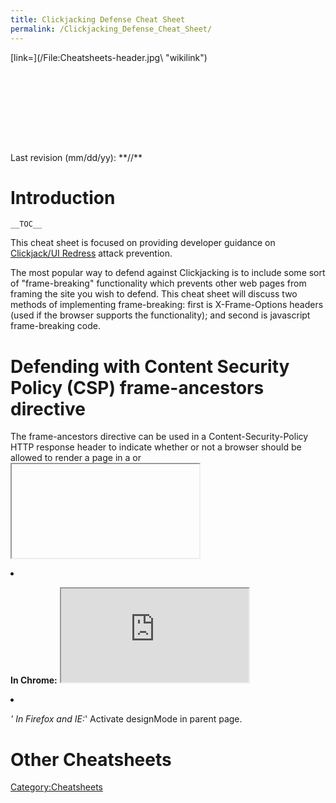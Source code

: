 ```yaml
---
title: Clickjacking Defense Cheat Sheet
permalink: /Clickjacking_Defense_Cheat_Sheet/
---
```


<div style="width:100%;height:160px;border:0,margin:0;overflow: hidden;">
[link=](/File:Cheatsheets-header.jpg\ "wikilink")

</div>
Last revision (mm/dd/yy): **//**

Introduction
============

`__TOC__`

This cheat sheet is focused on providing developer guidance on [Clickjack/UI Redress](/Clickjacking\ "wikilink") attack prevention.

The most popular way to defend against Clickjacking is to include some sort of "frame-breaking" functionality which prevents other web pages from framing the site you wish to defend. This cheat sheet will discuss two methods of implementing frame-breaking: first is X-Frame-Options headers (used if the browser supports the functionality); and second is javascript frame-breaking code.

Defending with Content Security Policy (CSP) frame-ancestors directive
======================================================================

The frame-ancestors directive can be used in a Content-Security-Policy HTTP response header to indicate whether or not a browser should be allowed to render a page in a <frame> or <iframe>. Sites can use this to avoid Clickjacking attacks by ensuring that their content is not embedded into other sites.

frame-ancestors allows a site to authorize multiple domains using the normal Content Security Policy semantics.

### Content-Security-Policy: frame-ancestors Examples

Common uses of CSP frame-ancestors:

-   <b>Content-Security-Policy: frame-ancestors 'none';</b> - This prevents any domain from framing the content. This setting is recommended unless a specific need has been identified for framing.
-   <b>Content-Security-Policy: frame-ancestors 'self';</b> - This only allows the current site to frame the content.
-   <b>Content-Security-Policy: frame-ancestors 'self' '\*.somesite.com' 'https://myfriend.site.com';</b> - This allows the current site, as well as any page on somesite.com (using any protocol), and only the page myfriend.site.com, using HTTPS only on the default port (443).

Note that the single quotes are required.

See <https://w3c.github.io/webappsec-csp/document/#directive-frame-ancestors> or <https://developer.mozilla.org/en-US/docs/Web/HTTP/Headers/Content-Security-Policy/frame-ancestors> for further details and more complex examples.

### Limitations

-   **Browser support:** CSP frame-ancestors is not supported by all the major browsers yet.
-   **X-Frame-Options takes priority:** [Section 7.7.1 of the CSP Spec](https://w3c.github.io/webappsec/specs/content-security-policy/#frame-ancestors-and-frame-options) says X-Frame-Options should be ignored if CSP frame-ancestors is specified, but Chrome 40 & Firefox 35 ignore the frame-ancestors directive and follow the X-Frame-Options header instead.

Defending with X-Frame-Options Response Headers
===============================================

The X-Frame-Options HTTP response header can be used to indicate whether or not a browser should be allowed to render a page in a <frame> or <iframe>. Sites can use this to avoid Clickjacking attacks, by ensuring that their content is not embedded into other sites. Set the X-Frame-Options header for all responses containing HTML content. The possible values are "DENY", "SAMEORIGIN", or "ALLOW-FROM uri"

### X-Frame-Options Header Types

There are three possible values for the X-Frame-Options header:

-   <b>DENY</b>, which prevents any domain from framing the content. The "DENY" setting is recommended unless a specific need has been identified for framing.
-   <b>SAMEORIGIN</b>, which only allows the current site to frame the content.
-   <b>ALLOW-FROM uri</b>, which permits the specified 'uri' to frame this page. (e.g., ALLOW-FROM <http://www.example.com>) **Check Limitations Below** this will fail open if the browser does not support it. Other browsers support the new [CSP frame-ancestors directive](/Content_Security_Policy_Cheat_Sheet#Preventing_Clickjacking\ "wikilink") instead. A few support both.

### Browser Support

The following browsers support X-Frame-Options headers.

<table border="1">
<tr>
<th>
Browser

</th>
<th>
DENY/SAMEORIGIN Support Introduced

</th>
<th>
ALLOW-FROM Support Introduced

</th>
</tr>
<tr>
<td>
Chrome

</td>
<td>
[4.1.249.1042](http://blog.chromium.org/2010/01/security-in-depth-new-security-features.html)

</td>
<td>
[Won't support](https://code.google.com/p/chromium/issues/detail?id=129139) - [Supports CSP frame-ancestors instead](/Content_Security_Policy_Cheat_Sheet#Preventing_Clickjacking\ "wikilink")

</td>
</tr>
<tr>
<td>
Firefox (Gecko)

</td>
<td>
[3.6.9 (1.9.2.9)](https://developer.mozilla.org/en-US/docs/HTTP/X-Frame-Options?redirectlocale=en-US&redirectslug=The_X-FRAME-OPTIONS_response_header)

</td>
<td>
[18.0](https://bugzilla.mozilla.org/show_bug.cgi?id=690168)

</td>
</tr>
<tr>
<td>
Internet Explorer

</td>
<td>
[8.0](http://blogs.msdn.com/b/ie/archive/2009/01/27/ie8-security-part-vii-clickjacking-defenses.aspx)

</td>
<td>
[9.0](http://erlend.oftedal.no/blog/tools/xframeoptions/)

</td>
</tr>
<tr>
<td>
Opera

</td>
<td>
[10.50](http://www.opera.com/docs/specs/presto26/#network)

</td>
<td>
Not supported in Opera 26 or below

</td>
</tr>
<tr>
<td>
Safari

</td>
<td>
[4.0](http://www.zdnet.com/blog/security/apple-safari-jumbo-patch-50-vulnerabilities-fixed/3541)

</td>
<td>
[Won't support](https://bugs.webkit.org/show_bug.cgi?id=94836) - [Supports CSP frame-ancestors instead](/Content_Security_Policy_Cheat_Sheet#Preventing_Clickjacking\ "wikilink")

</td>
</tr>
</table>
References:

-   [Mozilla Developer Network](https://developer.mozilla.org/en-US/docs/HTTP/X-Frame-Options)
-   [IETF Draft](http://datatracker.ietf.org/doc/draft-ietf-websec-x-frame-options/)
-   [X-Frame-Options Compatibility Test](http://erlend.oftedal.no/blog/tools/xframeoptions/) - Check this for the LATEST browser support info for the X-Frame-Options header

### Implementation

To implement this protection, you need to add the X-Frame-Options HTTP Response header to any page that you want to protect from being clickjacked via framebusting. One way to do this is to add the HTTP Response Header manually to every page. A possibly simpler way is to implement a filter that automatically adds the header to every page.

OWASP has an [article and some code](/ClickjackFilter_for_Java_EE\ "wikilink") that provides all the details for implementing this in a Java EE environment.

The SDL blog has posted an [article](http://blogs.msdn.com/sdl/archive/2009/02/05/clickjacking-defense-in-ie8.aspx) covering how to implement this in a .NET environment.

### Common Defense Mistakes

Meta-tags that attempt to apply the X-Frame-Options directive DO NOT WORK. For example, <meta http-equiv="X-Frame-Options" content="deny">) will not work. You must apply the X-FRAME-OPTIONS directive as HTTP Response Header as described above.

### Limitations

-   **Per-page policy specification** The policy needs to be specified for every page, which can complicate deployment. Providing the ability to enforce it for the entire site, at login time for instance, could simplify adoption.
-   **Problems with multi-domain sites** The current implementation does not allow the webmaster to provide a whitelist of domains that are allowed to frame the page. While whitelisting can be dangerous, in some cases a webmaster might have no choice but to use more than one hostname.
-   **ALLOW-FROM browser support** The ALLOW-FROM option is a relatively recent addition (circa 2012) and may not be supported by all browsers yet. BE CAREFUL ABOUT DEPENDING ON ALLOW-FROM. If you apply it and the browser does not support it, then you will have NO clickjacking defense in place.
-   **Multiple options not supported** There is no way to allow the current site and a 3rd party site to frame the same response -- browsers only honour one X-Frame-Options header and only one value on that header.
-   **Nested Frames don't work with SAMEORIGIN and ALLOW-FROM** In the following situation, the <http://framed.invalid/child> frame does not load because ALLOW-FROM applies to the top-level browsing context, not that of the immediate parent. The solution is to use ALLOW-FROM in both the parent and child frames (but this prevents the child frame loading if the //framed.invalid/parent page is loaded as the top level document).

`+-//friendlysite.invalid-----------------------+`
`\|                                              \|`
`\| +-//framed.invalid/parent------------------+ \|`
`\| \|                                          \| \|`
`\| \| ALLOW-FROM `[`http://friendlysite.invalid`](http://friendlysite.invalid)` \| \|`
`\| \|                                          \| \|`
`\| \| +-//framed.invalid/child--------+        \| \|`
`\| \| \|                               \|        \| \|`
`\| \| \| SAMEORIGIN                    \|        \| \|`
`\| \| \|                               \|        \| \|`
`\| \| +-------------------------------+        \| \|`
`\| +------------------------------------------+ \|`
`+----------------------------------------------+`

-   **X-Frame-Options Deprecated** While the X-Frame-Options header is supported by the major browsers, it was never standardized and has been deprecated in favour of the frame-ancestors directive from the CSP Level 2 specification.
-   **Proxies** Web proxies are notorious for adding and stripping headers. If a web proxy strips the X-Frame-Options header then the site loses its framing protection.

Best-for-now Legacy Browser Frame Breaking Script
=================================================

One way to defend against clickjacking is to include a "frame-breaker" script in each page that should not be framed. The following methodology will prevent a webpage from being framed even in legacy browsers, that do not support the X-Frame-Options-Header.

In the document HEAD element, add the following:

First apply an ID to the style element itself:

<style id="antiClickjack">
body{display:none !important;}

</style>
And then delete that style by its ID immediately after in the script:

<script type="text/javascript">
`   if (self === top) {`
`       var antiClickjack = document.getElementById("antiClickjack");`
`       antiClickjack.parentNode.removeChild(antiClickjack);`
`   } else {`
`       top.location = self.location;`
`   }`

</script>
This way, everything can be in the document HEAD and you only need one method/taglib in your API.

Reference: [<https://www.codemagi.com/blog/post/194>](http://web.archive.org/web/20170430064506/https://www.codemagi.com/blog/post/194)

window.confirm() Protection
===========================

The use of x-frame-options or a frame-breaking script is a more fail-safe method of clickjacking protection. However, in scenarios where content must be frameable, then a window.confirm() can be used to help mitigate Clickjacking by informing the user of the action they are about to perform.

Invoking window.confirm() will display a popup that cannot be framed. If the window.confirm() originates from within an iframe with a different domain than the parent, then the dialog box will display what domain the window.confirm() originated from. In this scenario the browser is displaying the origin of the dialog box to help mitigate Clickjacking attacks. It should be noted that Internet Explorer is the only known browser that does not display the domain that the window.confirm() dialog box originated from, to address this issue with Internet Explorer insure that the message within the dialog box contains contextual information about the type of action being performed. For example:

<script type="text/javascript">
`   var action_confirm = window.confirm("Are you sure you want to delete your youtube account?")`
`   if (action_confirm) {`
`       //... perform action`
`   } else {`
`       //...  The user does not want to perform the requested action.`
`   }`

</script>
Insecure Non-Working Scripts DO NOT USE
=======================================

Consider the following snippet which is **NOT recommended** for defending against clickjacking:

    <script>if (top!=self) top.location.href=self.location.href</script>

This simple frame breaking script attempts to prevent the page from being incorporated into a frame or iframe by forcing the parent window to load the current frame's URL. Unfortunately, multiple ways of defeating this type of script have been made public. We outline some here.

Double Framing
--------------

Some frame busting techniques navigate to the correct page by assigning a value to parent.location. This works well if the victim page is framed by a single page. However, if the attacker encloses the victim in one frame inside another (a double frame), then accessing parent.location becomes a security violation in all popular browsers, due to the **descendant frame navigation policy**. This security violation disables the counter-action navigation.

**Victim frame busting code:**

    if(top.location!=self.locaton) {
      parent.location = self.location;
    }

**Attacker top frame:**

    <iframe src="attacker2.html">

**Attacker sub-frame:**

    <iframe src="http://www.victim.com">

The onBeforeUnload Event
------------------------

A user can manually cancel any navigation request submitted by a framed page. To exploit this, the framing page registers an onBeforeUnload handler which is called whenever the framing page is about to be unloaded due to navigation. The handler function returns a string that becomes part of a prompt displayed to the user. Say the attacker wants to frame PayPal. He registers an unload handler function that returns the string "Do you want to exit PayPal?". When this string is displayed to the user is likely to cancel the navigation, defeating PayPal's frame busting attempt.

The attacker mounts this attack by registering an unload event on the top page using the following code:

    <script>
    window.onbeforeunload = function()
    {
      return "Asking the user nicely";
    }
    </script>
    <iframe src="http://www.paypal.com">

PayPal's frame busting code will generate a BeforeUnload event activating our function and prompting the user to cancel the navigation event.

No-Content Flushing
-------------------

While the previous attack requires user interaction, the same attack can be done without prompting the user. Most browsers (IE7, IE8, Google Chrome, and Firefox) enable an attacker to automatically cancel the incoming navigation request in an onBeforeUnload event handler by repeatedly submitting a navigation request to a site responding with \\204 - No Content." Navigating to a No Content site is effectively a NOP, but flushes the request pipeline, thus canceling the original navigation request. Here is sample code to do this:

    var preventbust = 0
    window.onbeforeunload = function() { killbust++ }
    setInterval( function() {
      if(killbust > 0){
      killbust = 2;
      window.top.location = 'http://nocontent204.com'
      }
    }, 1);
    <iframe src="http://www.victim.com">

Exploiting XSS filters
----------------------

IE8 and Google Chrome introduced reflective XSS filters that help protect web pages from certain types of XSS attacks. Nava and Lindsay (at Blackhat) observed that these filters can be used to circumvent frame busting code. The IE8 XSS filter compares given request parameters to a set of regular expressions in order to look for obvious attempts at cross-site scripting. Using "induced false positives", the filter can be used to disable selected scripts. By matching the beginning of any script tag in the request parameters, the XSS filter will disable all inline scripts within the page, including frame busting scripts. External scripts can also be targeted by matching an external include, effectively disabling all external scripts. Since subsets of the JavaScript loaded is still functional (inline or external) and cookies are still available, this attack is effective for clickjacking.

**Victim frame busting code:**

    <script>
    if(top != self) {
      top.location = self.location;
    }
    </script>

**Attacker:**

    <iframe src="http://www.victim.com/?v=<script>if''>

The XSS filter will match that parameter "

<script>
if" to the beginning of the frame busting script on the victim and will consequently disable all inline scripts in the victim's page, including the frame busting script. The XSSAuditor filter available for Google Chrome enables the same exploit.

Clobbering top.location
-----------------------

Several modern browsers treat the location variable as a special immutable attribute across all contexts. However, this is not the case in IE7 and Safari 4.0.4 where the location variable can be redefined.

**IE7** Once the framing page redefines location, any frame busting code in a subframe that tries to read top.location will commit a security violation by trying to read a local variable in another domain. Similarly, any attempt to navigate by assigning top.location will fail.

**Victim frame busting code:**

    if(top.location != self.location) {
      top.location = self.location;
    }

**Attacker:**

    <script> var location = "clobbered";
    </script>
    <iframe src="http://www.victim.com">
    </iframe>

**Safari 4.0.4**

We observed that although location is kept immutable in most circumstances, when a custom location setter is defined via defineSetter (through window) the object location becomes undefined. The framing page simply does:

    <script>
      window.defineSetter("location" , function(){});
    </script>

Now any attempt to read or navigate the top frame's location will fail.

Restricted zones
----------------

Most frame busting relies on JavaScript in the framed page to detect framing and bust itself out. If JavaScript is disabled in the context of the subframe, the frame busting code will not run. There are unfortunately several ways of restricting JavaScript in a subframe:

-   **In IE 8:**
        <iframe src="http://www.victim.com" security="restricted"></iframe>

-   **In Chrome:**
        <iframe src="http://www.victim.com" sandbox></iframe>

-   *' In Firefox and IE:*' Activate designMode in parent page.

Other Cheatsheets
=================

[Category:Cheatsheets](/Category:Cheatsheets "wikilink")